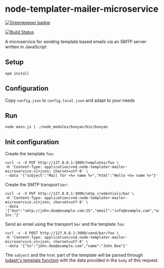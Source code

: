 # node-templater-mailer-microservice

[![Greenkeeper badge](https://badges.greenkeeper.io/nametacker/node-templater-mailer-microservice.svg)](https://greenkeeper.io/)

[![Build Status](https://travis-ci.org/nametacker/node-templater-mailer-microservice.svg?branch=master)](https://travis-ci.org/nametacker/node-templater-mailer-microservice)

A microservice for sending template based emails via an SMTP server written in JavaScript

## Setup

    npm install
    
## Configuration

Copy `config.json` to `config.local.json` and adapt to your needs

## Run

    node main.js | ./node_modules/bunyan/bin/bunyan
    
## Init configuration

Create the template `foo`:

    curl -v -X PUT http://127.0.0.1:3000/templates/foo \
    -H 'Content-Type: application/vnd.node-templater-mailer-microservice.v1+json; charset=utf-8' \
    --data '{"subject":"Mail for <%= name %>","html":"Hello <%= name %>"}'

Create the SMTP transport `bar`:

    curl -v -X PUT http://127.0.0.1:3000/smtp_credentials/bar \
    -H 'Content-Type: application/vnd.node-templater-mailer-microservice.v1+json; charset=utf-8' \
    --data '{"dsn":"smtp://john:doe@example.com:25","email":"info@example.com","name":"Example Inc."}'

Send an email using the transport `bar` and the template `foo`:
    
    curl -v -X POST http://127.0.0.1:3000/send/bar/foo \
    -H 'Content-Type: application/vnd.node-templater-mailer-microservice.v1+json; charset=utf-8' \
    --data '{"to":"john.doe@example.com","name":"John Doe"}'

The `subject` and the `html` part of the template will be parsed through [lodash's template function](https://lodash.com/docs#template)
with the data provided in the `body` of this request.
